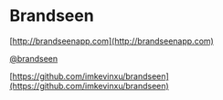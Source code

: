 Brandseen
================

[http://brandseenapp.com](http://brandseenapp.com)

[@brandseen](https://twitter.com/brandseen)

[https://github.com/imkevinxu/brandseen](https://github.com/imkevinxu/brandseen)